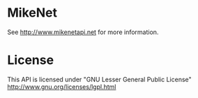 MikeNet
=======

See http://www.mikenetapi.net for more information.

License
=======
This API is licensed under "GNU Lesser General Public License"  <br />
http://www.gnu.org/licenses/lgpl.html
